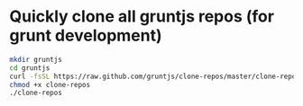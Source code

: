 # Quickly clone all gruntjs repos (for grunt development)

```bash
mkdir gruntjs
cd gruntjs
curl -fsSL https://raw.github.com/gruntjs/clone-repos/master/clone-repos
chmod +x clone-repos
./clone-repos
```
